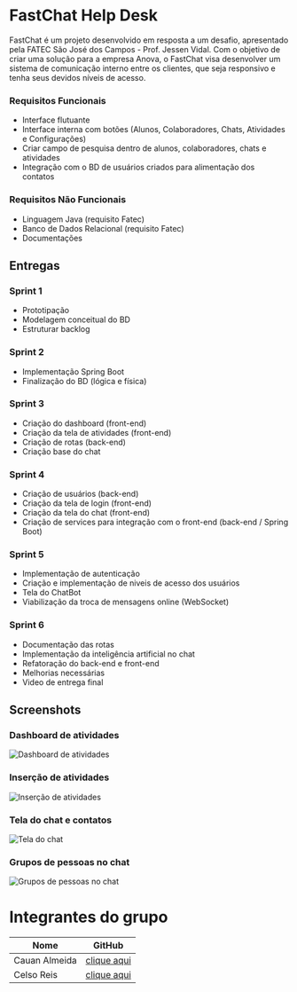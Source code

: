 # FastChat Help Desk

FastChat é um projeto desenvolvido em resposta a um desafio, apresentado pela FATEC São José dos Campos - Prof. Jessen Vidal. Com o objetivo de criar uma solução para a empresa Anova, o FastChat visa desenvolver um sistema de comunicação interno entre os clientes, que seja responsivo e tenha seus devidos níveis de acesso.

### Requisitos Funcionais
* Interface flutuante
* Interface interna com botões (Alunos, Colaboradores, Chats, Atividades e Configurações)
* Criar campo de pesquisa dentro de alunos, colaboradores, chats e atividades
* Integração com o BD de usuários criados para alimentação dos contatos

### Requisitos Não Funcionais
* Linguagem Java (requisito Fatec)
* Banco de Dados Relacional (requisito Fatec)
* Documentações

## Entregas

### Sprint 1

* Prototipação
* Modelagem conceitual do BD
* Estruturar backlog

### Sprint 2

* Implementação Spring Boot
* Finalização do BD (lógica e física)

### Sprint 3

* Criação do dashboard (front-end)
* Criação da tela de atividades (front-end)
* Criação de rotas (back-end)
* Criação base do chat

### Sprint 4

* Criação de usuários (back-end)
* Criação da tela de login (front-end)
* Criação da tela do chat (front-end)
* Criação de services para integração com o front-end (back-end / Spring Boot)

### Sprint 5

* Implementação de autenticação
* Criação e implementação de niveis de acesso dos usuários
* Tela do ChatBot
* Viabilização da troca de mensagens online (WebSocket)

### Sprint 6

* Documentação das rotas
* Implementação da inteligência artificial no chat
* Refatoração do back-end e front-end
* Melhorias necessárias
* Video de entrega final

## Screenshots

### **Dashboard de atividades**
![](https://github.com/ads-fatec-fastchat/fast-chat/blob/prints/docs/prints/Ativ_1.jpg "Dashboard de atividades")

### **Inserção de atividades**
![](https://github.com/ads-fatec-fastchat/fast-chat/blob/prints/docs/prints/InsAtiv_1.jpg "Inserção de atividades")

### **Tela do chat e contatos**
![](https://github.com/ads-fatec-fastchat/fast-chat/blob/prints/docs/prints/Chat_1.jpg "Tela do chat")

### **Grupos de pessoas no chat**
![](https://github.com/ads-fatec-fastchat/fast-chat/blob/prints/docs/prints/Grupos_1.jpg "Grupos de pessoas no chat")

#
# Integrantes do grupo


| Nome          | GitHub                                           |
| ------------- |:------------------------------------------------:|
| Cauan Almeida | [clique aqui](https://github.com/Tsundek)        |
| Celso Reis    | [clique aqui](https://github.com/JoeReis1983)    |
